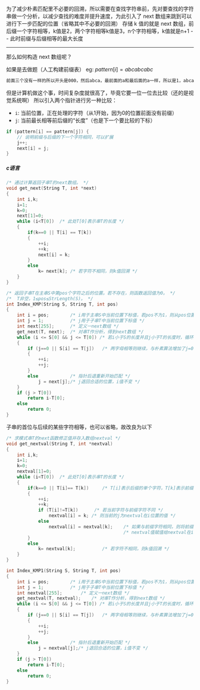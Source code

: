 为了减少朴素匹配里不必要的回溯，所以需要在查找字符串前，先对要查找的字符串做一个分析，以减少查找的难度并提升速度，为此引入了 next 数组来跳到可以进行下一步匹配的位置（省略其中不必要的回溯）
存储 k 值的就是 next 数组，前后缀一个字符相等，k值是2，两个字符相等k值是3，n个字符相等，k值就是n+1 -- 此时前缀与后缀相等的最大长度

---
那么如何构造 next 数组呢？

如果是去做题（人工构建前缀表）
eg: $pattern[i] = abcabcabc$
```txt
前面三个没有一样的所以开头是000，然后abca，最前面的a和最后面的a一样，所以是1，abcab，最前面的ab和最后面的ab是一样的，所以是2，abcabc，前面的abc和后面的abc是一样的，所以是3，abcabca，前面从abca和后面的abca是一样的，所以是4，abcabcab，前面的abcab和后面的abcab，所以是5，abcabcabc，前面的abcabc和后面的abcabc是一样的，所以是6
```

但是计算机做这个事，时间复杂度就很高了，毕竟它要一位一位去比较（还的是视觉系统啊）
所以引入两个指针进行另一种比较：
- `i`: 当前位置，正在处理的字符（从1开始，因为0的位置前面没有前缀）
- `j`: 当前最长相等前后缀的“长度”（也是下一个要比较的下标）
```cpp
if (pattern[i] == pattern[j]) {
    // 说明前缀与后缀的下一个字符相同，可以扩展
    j++;
    next[i] = j;
}
```
##### c语言
```c
/* 通过计算返回子串T的next数组。 */
void get_next(String T, int *next)
{
    int i,k;
    i=1;
    k=0;
    next[1]=0;
    while (i<T[0])  /* 此处T[0]表示串T的长度 */
    {
        if(k==0 || T[i] == T[k])
        {
            ++i;  
            ++k;  
            next[i] = k;
        }
        else
            k= next[k]; /* 若字符不相同，则k值回溯 */
    }
}

/* 返回子串T在主串S中第pos个字符之后的位置。若不存在，则函数返回值为0。 */
/*  T非空，1≤pos≤StrLength(S)。 */
int Index_KMP(String S, String T, int pos)
{
    int i = pos;        /* i用于主串S中当前位置下标值，若pos不为1，则从pos位置开始匹配 */
    int j = 1;          /* j用于子串T中当前位置下标值 */
    int next[255];      /* 定义一next数组 */
    get_next(T, next);  /* 对串T作分析，得到next数组 */
    while (i <= S[0] && j <= T[0]) /* 若i小于S的长度并且j小于T的长度时，循环继续 */
    {
        if (j==0 || S[i] == T[j])   /* 两字母相等则继续，与朴素算法增加了j=0判断 */
        {
            ++i;
            ++j;
        }
        else            /* 指针后退重新开始匹配 */
            j = next[j];/* j退回合适的位置，i值不变 */
    }
    if (j > T[0])
        return i-T[0];
    else
        return 0;
}
```

子串的首位与后续的某些字符相等，也可以省略，故改良为以下
```c
/* 求模式串T的next函数修正值并存入数组nextval */
void get_nextval(String T, int *nextval)
{
    int i,k;
    i=1;
    k=0;
    nextval[1]=0;
    while (i<T[0])  /* 此处T[0]表示串T的长度 */
    {
        if(k==0 || T[i]== T[k])     /* T[i]表示后缀的单个字符，T[k]表示前缀的单个字符 */
        {
            ++i;  
            ++k;  
            if (T[i]!=T[k])      /* 若当前字符与前缀字符不同 */
                nextval[i] = k; /* 则当前的j为nextval在i位置的值 */
            else
                nextval[i] = nextval[k];    /* 如果与前缀字符相同，则将前缀字符的 */
                                            /* nextval值赋值给nextval在i位置的值 */
        }
        else
            k= nextval[k];          /* 若字符不相同，则k值回溯 */
    }
}

int Index_KMP1(String S, String T, int pos)
{
    int i = pos;        /* i用于主串S中当前位置下标值，若pos不为1，则从pos位置开始匹配 */
    int j = 1;          /* j用于子串T中当前位置下标值 */
    int nextval[255];       /* 定义一next数组 */
    get_nextval(T, nextval);    /* 对串T作分析，得到next数组 */
    while (i <= S[0] && j <= T[0]) /* 若i小于S的长度并且j小于T的长度时，循环继续 */
    {
        if (j==0 || S[i] == T[j])   /* 两字母相等则继续，与朴素算法增加了j=0判断 */
        {
            ++i;
            ++j;
        }
        else            /* 指针后退重新开始匹配 */
            j = nextval[j];/* j退回合适的位置，i值不变 */
    }
    if (j > T[0])
        return i-T[0];
    else
        return 0;
}
```

